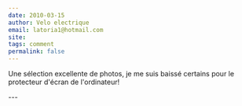 ```yaml
---
date: 2010-03-15
author: Velo electrique
email: latoria1@hotmail.com
site: 
tags: comment
permalink: false
---
```


<p>Une sélection excellente de photos, je me suis baissé certains pour le protecteur d'écran de l'ordinateur!</p>
<!--http://www.amsterdamer.fr/-->
---